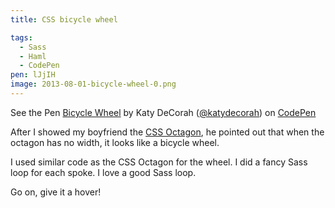 ```yaml
---
title: CSS bicycle wheel

tags:
  - Sass
  - Haml
  - CodePen
pen: lJjIH
image: 2013-08-01-bicycle-wheel-0.png
---
```


<p data-height="400" data-theme-id="97" data-slug-hash="lJjIH" data-user="katydecorah" data-default-tab="result" class='codepen'>See the Pen <a href='http://codepen.io/katydecorah/pen/lJjIH'>Bicycle Wheel</a> by Katy DeCorah (<a href='http://codepen.io/katydecorah'>@katydecorah</a>) on <a href='http://codepen.io'>CodePen</a></p>

After I showed my boyfriend the [CSS Octagon](../octagon), he pointed out that when the octagon has no width, it looks like a bicycle wheel.

I used similar code as the CSS Octagon for the wheel. I did a fancy Sass loop for each spoke. I love a good Sass loop.

Go on, give it a hover!

